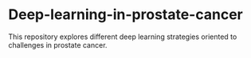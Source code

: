 # Deep-learning-in-prostate-cancer
This repository explores different deep learning strategies oriented to challenges in prostate cancer.
